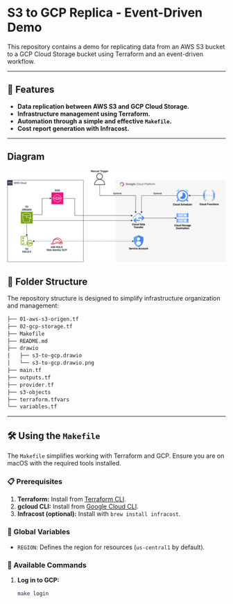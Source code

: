 # S3 to GCP Replica - Event-Driven Demo

This repository contains a demo for replicating data from an AWS S3 bucket to a GCP Cloud Storage bucket using Terraform and an event-driven workflow.

---

## 🚀 Features

- **Data replication between AWS S3 and GCP Cloud Storage.**
- **Infrastructure management using Terraform.**
- **Automation through a simple and effective `Makefile`.**
- **Cost report generation with Infracost.**

---
## Diagram
![aws-gcp](drawio/s3-to-gcp.drawio.png)

## 📂 Folder Structure

The repository structure is designed to simplify infrastructure organization and management:

```bash
├── 01-aws-s3-origen.tf
├── 02-gcp-storage.tf
├── Makefile
├── README.md
├── drawio
│   ├── s3-to-gcp.drawio
│   └── s3-to-gcp.drawio.png
├── main.tf
├── outputs.tf
├── provider.tf
├── s3-objects
├── terraform.tfvars
└── variables.tf
```
---

## 🛠️ Using the `Makefile`

The `Makefile` simplifies working with Terraform and GCP. Ensure you are on macOS with the required tools installed.

### 📋 Prerequisites

1. **Terraform:** Install from [Terraform CLI](https://www.terraform.io/downloads).
2. **gcloud CLI:** Install from [Google Cloud CLI](https://cloud.google.com/sdk/docs/install).
3. **Infracost (optional):** Install with `brew install infracost`.

### 📝 Global Variables

- `REGION`: Defines the region for resources (`us-central1` by default).

### 🔧 Available Commands

1. **Log in to GCP:**
   ```bash
   make login
   ```
